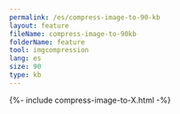 ```yaml
---
permalink: /es/compress-image-to-90-kb
layout: feature
fileName: compress-image-to-90kb
folderName: feature
tool: imgcompression
lang: es
size: 90
type: kb
---
```


{%- include compress-image-to-X.html -%}
